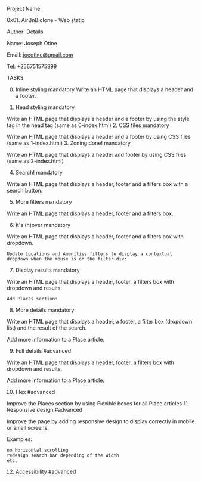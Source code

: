 Project Name

0x01. AirBnB clone - Web static

Author' Details

Name: Joseph Otine

Email: joeotine@gmail.com

Tel: +256751575399

TASKS

0. Inline styling
mandatory
Write an HTML page that displays a header and a footer.

1. Head styling mandatory

Write an HTML page that displays a header and a footer by using the style tag in the head tag (same as 0-index.html)
2. CSS files mandatory

Write an HTML page that displays a header and a footer by using CSS files (same as 1-index.html)
3. Zoning done! mandatory

Write an HTML page that displays a header and footer by using CSS files (same as 2-index.html)

4. Search! mandatory

Write an HTML page that displays a header, footer and a filters box with a search button.

5. More filters mandatory

Write an HTML page that displays a header, footer and a filters box.

6. It's (h)over mandatory

Write an HTML page that displays a header, footer and a filters box with dropdown.

    Update Locations and Amenities filters to display a contextual dropdown when the mouse is on the filter div:

7. Display results mandatory

Write an HTML page that displays a header, footer, a filters box with dropdown and results.

    Add Places section:

8. More details mandatory

Write an HTML page that displays a header, a footer, a filter box (dropdown list) and the result of the search.

Add more information to a Place article:

9. Full details #advanced

Write an HTML page that displays a header, footer, a filters box with dropdown and results.

Add more information to a Place article:

10. Flex #advanced

Improve the Places section by using Flexible boxes for all Place articles
11. Responsive design #advanced

Improve the page by adding responsive design to display correctly in mobile or small screens.

Examples:

    no horizontal scrolling
    redesign search bar depending of the width
    etc.

12. Accessibility #advanced
